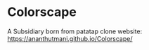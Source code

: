 # Colorscape
A Subsidiary born from patatap clone
website: https://ananthutmani.github.io/Colorscape/ 